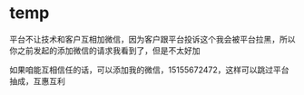 # temp

平台不让技术和客户互相加微信，因为客户跟平台投诉这个我会被平台拉黑，所以你之前发起的添加微信的请求我看到了，但是不太好加

如果咱能互相信任的话，可以添加我的微信，15155672472，这样可以跳过平台抽成，互惠互利

